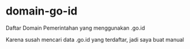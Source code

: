 # domain-go-id
Daftar Domain Pemerintahan yang menggunakan .go.id

Karena susah mencari data .go.id yang terdaftar, jadi saya buat manual
